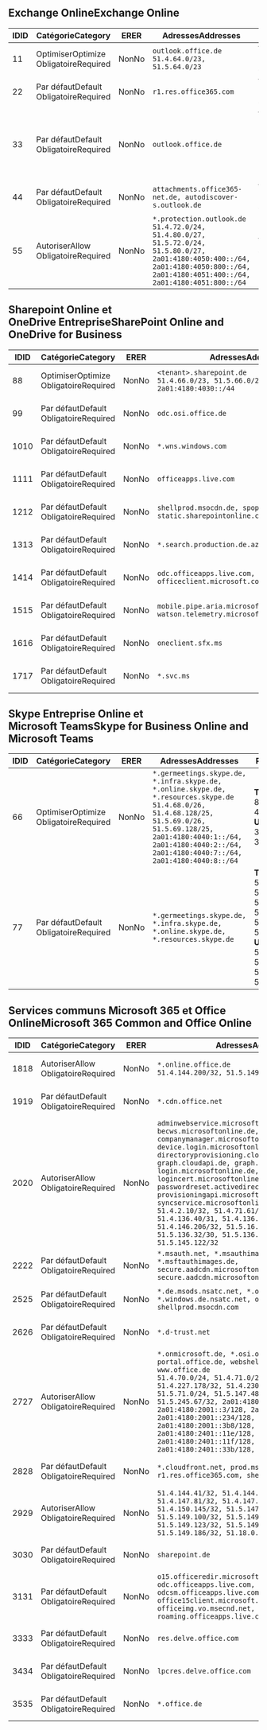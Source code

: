<!--THIS FILE IS AUTOMATICALLY GENERATED. MANUAL CHANGES WILL BE OVERWRITTEN.-->
<!--Please contact the Office 365 Endpoints team with any questions.-->
<!--Germany endpoints version 2020120100-->
<!--File generated 2020-12-01 11:00:02.0901-->

## <a name="exchange-online"></a><span data-ttu-id="984bf-101">Exchange Online</span><span class="sxs-lookup"><span data-stu-id="984bf-101">Exchange Online</span></span>

<span data-ttu-id="984bf-102">ID</span><span class="sxs-lookup"><span data-stu-id="984bf-102">ID</span></span> | <span data-ttu-id="984bf-103">Catégorie</span><span class="sxs-lookup"><span data-stu-id="984bf-103">Category</span></span> | <span data-ttu-id="984bf-104">ER</span><span class="sxs-lookup"><span data-stu-id="984bf-104">ER</span></span> | <span data-ttu-id="984bf-105">Adresses</span><span class="sxs-lookup"><span data-stu-id="984bf-105">Addresses</span></span> | <span data-ttu-id="984bf-106">Ports</span><span class="sxs-lookup"><span data-stu-id="984bf-106">Ports</span></span>
-- | -------------------- | -- | ----------------------------------------------------------------------------------------------------------------------------------------------------------------------------------------- | -------------------------------
<span data-ttu-id="984bf-107">1</span><span class="sxs-lookup"><span data-stu-id="984bf-107">1</span></span> | <span data-ttu-id="984bf-108">Optimiser</span><span class="sxs-lookup"><span data-stu-id="984bf-108">Optimize</span></span><BR><span data-ttu-id="984bf-109">Obligatoire</span><span class="sxs-lookup"><span data-stu-id="984bf-109">Required</span></span> | <span data-ttu-id="984bf-110">Non</span><span class="sxs-lookup"><span data-stu-id="984bf-110">No</span></span> | `outlook.office.de`<BR>`51.4.64.0/23, 51.5.64.0/23` | <span data-ttu-id="984bf-111">**TCP :** 443, 80</span><span class="sxs-lookup"><span data-stu-id="984bf-111">**TCP:** 443, 80</span></span>
<span data-ttu-id="984bf-112">2</span><span class="sxs-lookup"><span data-stu-id="984bf-112">2</span></span> | <span data-ttu-id="984bf-113">Par défaut</span><span class="sxs-lookup"><span data-stu-id="984bf-113">Default</span></span><BR><span data-ttu-id="984bf-114">Obligatoire</span><span class="sxs-lookup"><span data-stu-id="984bf-114">Required</span></span> | <span data-ttu-id="984bf-115">Non</span><span class="sxs-lookup"><span data-stu-id="984bf-115">No</span></span> | `r1.res.office365.com` | <span data-ttu-id="984bf-116">**TCP :** 443, 80</span><span class="sxs-lookup"><span data-stu-id="984bf-116">**TCP:** 443, 80</span></span>
<span data-ttu-id="984bf-117">3</span><span class="sxs-lookup"><span data-stu-id="984bf-117">3</span></span> | <span data-ttu-id="984bf-118">Par défaut</span><span class="sxs-lookup"><span data-stu-id="984bf-118">Default</span></span><BR><span data-ttu-id="984bf-119">Obligatoire</span><span class="sxs-lookup"><span data-stu-id="984bf-119">Required</span></span> | <span data-ttu-id="984bf-120">Non</span><span class="sxs-lookup"><span data-stu-id="984bf-120">No</span></span> | `outlook.office.de` | <span data-ttu-id="984bf-121">**TCP :** 143, 25, 587, 993, 995</span><span class="sxs-lookup"><span data-stu-id="984bf-121">**TCP:** 143, 25, 587, 993, 995</span></span>
<span data-ttu-id="984bf-122">4</span><span class="sxs-lookup"><span data-stu-id="984bf-122">4</span></span> | <span data-ttu-id="984bf-123">Par défaut</span><span class="sxs-lookup"><span data-stu-id="984bf-123">Default</span></span><BR><span data-ttu-id="984bf-124">Obligatoire</span><span class="sxs-lookup"><span data-stu-id="984bf-124">Required</span></span> | <span data-ttu-id="984bf-125">Non</span><span class="sxs-lookup"><span data-stu-id="984bf-125">No</span></span> | `attachments.office365-net.de, autodiscover-s.outlook.de` | <span data-ttu-id="984bf-126">**TCP :** 443, 80</span><span class="sxs-lookup"><span data-stu-id="984bf-126">**TCP:** 443, 80</span></span>
<span data-ttu-id="984bf-127">5</span><span class="sxs-lookup"><span data-stu-id="984bf-127">5</span></span> | <span data-ttu-id="984bf-128">Autoriser</span><span class="sxs-lookup"><span data-stu-id="984bf-128">Allow</span></span><BR><span data-ttu-id="984bf-129">Obligatoire</span><span class="sxs-lookup"><span data-stu-id="984bf-129">Required</span></span> | <span data-ttu-id="984bf-130">Non</span><span class="sxs-lookup"><span data-stu-id="984bf-130">No</span></span> | `*.protection.outlook.de`<BR>`51.4.72.0/24, 51.4.80.0/27, 51.5.72.0/24, 51.5.80.0/27, 2a01:4180:4050:400::/64, 2a01:4180:4050:800::/64, 2a01:4180:4051:400::/64, 2a01:4180:4051:800::/64` | <span data-ttu-id="984bf-131">**TCP :** 25, 443</span><span class="sxs-lookup"><span data-stu-id="984bf-131">**TCP:** 25, 443</span></span>

## <a name="sharepoint-online-and-onedrive-for-business"></a><span data-ttu-id="984bf-132">Sharepoint Online et OneDrive Entreprise</span><span class="sxs-lookup"><span data-stu-id="984bf-132">SharePoint Online and OneDrive for Business</span></span>

<span data-ttu-id="984bf-133">ID</span><span class="sxs-lookup"><span data-stu-id="984bf-133">ID</span></span> | <span data-ttu-id="984bf-134">Catégorie</span><span class="sxs-lookup"><span data-stu-id="984bf-134">Category</span></span> | <span data-ttu-id="984bf-135">ER</span><span class="sxs-lookup"><span data-stu-id="984bf-135">ER</span></span> | <span data-ttu-id="984bf-136">Adresses</span><span class="sxs-lookup"><span data-stu-id="984bf-136">Addresses</span></span> | <span data-ttu-id="984bf-137">Ports</span><span class="sxs-lookup"><span data-stu-id="984bf-137">Ports</span></span>
-- | -------------------- | -- | ------------------------------------------------------------------------------ | ----------------
<span data-ttu-id="984bf-138">8</span><span class="sxs-lookup"><span data-stu-id="984bf-138">8</span></span> | <span data-ttu-id="984bf-139">Optimiser</span><span class="sxs-lookup"><span data-stu-id="984bf-139">Optimize</span></span><BR><span data-ttu-id="984bf-140">Obligatoire</span><span class="sxs-lookup"><span data-stu-id="984bf-140">Required</span></span> | <span data-ttu-id="984bf-141">Non</span><span class="sxs-lookup"><span data-stu-id="984bf-141">No</span></span> | `<tenant>.sharepoint.de`<BR>`51.4.66.0/23, 51.5.66.0/23, 2a01:4180:4030::/44` | <span data-ttu-id="984bf-142">**TCP :** 443, 80</span><span class="sxs-lookup"><span data-stu-id="984bf-142">**TCP:** 443, 80</span></span>
<span data-ttu-id="984bf-143">9</span><span class="sxs-lookup"><span data-stu-id="984bf-143">9</span></span> | <span data-ttu-id="984bf-144">Par défaut</span><span class="sxs-lookup"><span data-stu-id="984bf-144">Default</span></span><BR><span data-ttu-id="984bf-145">Obligatoire</span><span class="sxs-lookup"><span data-stu-id="984bf-145">Required</span></span> | <span data-ttu-id="984bf-146">Non</span><span class="sxs-lookup"><span data-stu-id="984bf-146">No</span></span> | `odc.osi.office.de` | <span data-ttu-id="984bf-147">**TCP :** 443, 80</span><span class="sxs-lookup"><span data-stu-id="984bf-147">**TCP:** 443, 80</span></span>
<span data-ttu-id="984bf-148">10</span><span class="sxs-lookup"><span data-stu-id="984bf-148">10</span></span> | <span data-ttu-id="984bf-149">Par défaut</span><span class="sxs-lookup"><span data-stu-id="984bf-149">Default</span></span><BR><span data-ttu-id="984bf-150">Obligatoire</span><span class="sxs-lookup"><span data-stu-id="984bf-150">Required</span></span> | <span data-ttu-id="984bf-151">Non</span><span class="sxs-lookup"><span data-stu-id="984bf-151">No</span></span> | `*.wns.windows.com` | <span data-ttu-id="984bf-152">**TCP :** 443, 80</span><span class="sxs-lookup"><span data-stu-id="984bf-152">**TCP:** 443, 80</span></span>
<span data-ttu-id="984bf-153">11</span><span class="sxs-lookup"><span data-stu-id="984bf-153">11</span></span> | <span data-ttu-id="984bf-154">Par défaut</span><span class="sxs-lookup"><span data-stu-id="984bf-154">Default</span></span><BR><span data-ttu-id="984bf-155">Obligatoire</span><span class="sxs-lookup"><span data-stu-id="984bf-155">Required</span></span> | <span data-ttu-id="984bf-156">Non</span><span class="sxs-lookup"><span data-stu-id="984bf-156">No</span></span> | `officeapps.live.com` | <span data-ttu-id="984bf-157">**TCP :** 443, 80</span><span class="sxs-lookup"><span data-stu-id="984bf-157">**TCP:** 443, 80</span></span>
<span data-ttu-id="984bf-158">12</span><span class="sxs-lookup"><span data-stu-id="984bf-158">12</span></span> | <span data-ttu-id="984bf-159">Par défaut</span><span class="sxs-lookup"><span data-stu-id="984bf-159">Default</span></span><BR><span data-ttu-id="984bf-160">Obligatoire</span><span class="sxs-lookup"><span data-stu-id="984bf-160">Required</span></span> | <span data-ttu-id="984bf-161">Non</span><span class="sxs-lookup"><span data-stu-id="984bf-161">No</span></span> | `shellprod.msocdn.de, spoprod-a.akamaihd.net, static.sharepointonline.com` | <span data-ttu-id="984bf-162">**TCP :** 443, 80</span><span class="sxs-lookup"><span data-stu-id="984bf-162">**TCP:** 443, 80</span></span>
<span data-ttu-id="984bf-163">13</span><span class="sxs-lookup"><span data-stu-id="984bf-163">13</span></span> | <span data-ttu-id="984bf-164">Par défaut</span><span class="sxs-lookup"><span data-stu-id="984bf-164">Default</span></span><BR><span data-ttu-id="984bf-165">Obligatoire</span><span class="sxs-lookup"><span data-stu-id="984bf-165">Required</span></span> | <span data-ttu-id="984bf-166">Non</span><span class="sxs-lookup"><span data-stu-id="984bf-166">No</span></span> | `*.search.production.de.azuretrafficmanager.de` | <span data-ttu-id="984bf-167">**TCP :** 443</span><span class="sxs-lookup"><span data-stu-id="984bf-167">**TCP:** 443</span></span>
<span data-ttu-id="984bf-168">14</span><span class="sxs-lookup"><span data-stu-id="984bf-168">14</span></span> | <span data-ttu-id="984bf-169">Par défaut</span><span class="sxs-lookup"><span data-stu-id="984bf-169">Default</span></span><BR><span data-ttu-id="984bf-170">Obligatoire</span><span class="sxs-lookup"><span data-stu-id="984bf-170">Required</span></span> | <span data-ttu-id="984bf-171">Non</span><span class="sxs-lookup"><span data-stu-id="984bf-171">No</span></span> | `odc.officeapps.live.com, officeclient.microsoft.com` | <span data-ttu-id="984bf-172">**TCP :** 443, 80</span><span class="sxs-lookup"><span data-stu-id="984bf-172">**TCP:** 443, 80</span></span>
<span data-ttu-id="984bf-173">15</span><span class="sxs-lookup"><span data-stu-id="984bf-173">15</span></span> | <span data-ttu-id="984bf-174">Par défaut</span><span class="sxs-lookup"><span data-stu-id="984bf-174">Default</span></span><BR><span data-ttu-id="984bf-175">Obligatoire</span><span class="sxs-lookup"><span data-stu-id="984bf-175">Required</span></span> | <span data-ttu-id="984bf-176">Non</span><span class="sxs-lookup"><span data-stu-id="984bf-176">No</span></span> | `mobile.pipe.aria.microsoft.com, ssw.live.com, watson.telemetry.microsoft.com` | <span data-ttu-id="984bf-177">**TCP :** 443, 80</span><span class="sxs-lookup"><span data-stu-id="984bf-177">**TCP:** 443, 80</span></span>
<span data-ttu-id="984bf-178">16</span><span class="sxs-lookup"><span data-stu-id="984bf-178">16</span></span> | <span data-ttu-id="984bf-179">Par défaut</span><span class="sxs-lookup"><span data-stu-id="984bf-179">Default</span></span><BR><span data-ttu-id="984bf-180">Obligatoire</span><span class="sxs-lookup"><span data-stu-id="984bf-180">Required</span></span> | <span data-ttu-id="984bf-181">Non</span><span class="sxs-lookup"><span data-stu-id="984bf-181">No</span></span> | `oneclient.sfx.ms` | <span data-ttu-id="984bf-182">**TCP :** 443, 80</span><span class="sxs-lookup"><span data-stu-id="984bf-182">**TCP:** 443, 80</span></span>
<span data-ttu-id="984bf-183">17</span><span class="sxs-lookup"><span data-stu-id="984bf-183">17</span></span> | <span data-ttu-id="984bf-184">Par défaut</span><span class="sxs-lookup"><span data-stu-id="984bf-184">Default</span></span><BR><span data-ttu-id="984bf-185">Obligatoire</span><span class="sxs-lookup"><span data-stu-id="984bf-185">Required</span></span> | <span data-ttu-id="984bf-186">Non</span><span class="sxs-lookup"><span data-stu-id="984bf-186">No</span></span> | `*.svc.ms` | <span data-ttu-id="984bf-187">**TCP :** 443, 80</span><span class="sxs-lookup"><span data-stu-id="984bf-187">**TCP:** 443, 80</span></span>

## <a name="skype-for-business-online-and-microsoft-teams"></a><span data-ttu-id="984bf-188">Skype Entreprise Online et Microsoft Teams</span><span class="sxs-lookup"><span data-stu-id="984bf-188">Skype for Business Online and Microsoft Teams</span></span>

<span data-ttu-id="984bf-189">ID</span><span class="sxs-lookup"><span data-stu-id="984bf-189">ID</span></span> | <span data-ttu-id="984bf-190">Catégorie</span><span class="sxs-lookup"><span data-stu-id="984bf-190">Category</span></span> | <span data-ttu-id="984bf-191">ER</span><span class="sxs-lookup"><span data-stu-id="984bf-191">ER</span></span> | <span data-ttu-id="984bf-192">Adresses</span><span class="sxs-lookup"><span data-stu-id="984bf-192">Addresses</span></span> | <span data-ttu-id="984bf-193">Ports</span><span class="sxs-lookup"><span data-stu-id="984bf-193">Ports</span></span>
-- | -------------------- | -- | ----------------------------------------------------------------------------------------------------------------------------------------------------------------------------------------------------------------------------------------------- | --------------------------------------------------
<span data-ttu-id="984bf-194">6</span><span class="sxs-lookup"><span data-stu-id="984bf-194">6</span></span> | <span data-ttu-id="984bf-195">Optimiser</span><span class="sxs-lookup"><span data-stu-id="984bf-195">Optimize</span></span><BR><span data-ttu-id="984bf-196">Obligatoire</span><span class="sxs-lookup"><span data-stu-id="984bf-196">Required</span></span> | <span data-ttu-id="984bf-197">Non</span><span class="sxs-lookup"><span data-stu-id="984bf-197">No</span></span> | `*.germeetings.skype.de, *.infra.skype.de, *.online.skype.de, *.resources.skype.de`<BR>`51.4.68.0/26, 51.4.68.128/25, 51.5.69.0/26, 51.5.69.128/25, 2a01:4180:4040:1::/64, 2a01:4180:4040:2::/64, 2a01:4180:4040:7::/64, 2a01:4180:4040:8::/64` | <span data-ttu-id="984bf-198">**TCP :** 443, 80</span><span class="sxs-lookup"><span data-stu-id="984bf-198">**TCP:** 443, 80</span></span><BR><span data-ttu-id="984bf-199">**UDP :** 3478</span><span class="sxs-lookup"><span data-stu-id="984bf-199">**UDP:** 3478</span></span>
<span data-ttu-id="984bf-200">7</span><span class="sxs-lookup"><span data-stu-id="984bf-200">7</span></span> | <span data-ttu-id="984bf-201">Par défaut</span><span class="sxs-lookup"><span data-stu-id="984bf-201">Default</span></span><BR><span data-ttu-id="984bf-202">Obligatoire</span><span class="sxs-lookup"><span data-stu-id="984bf-202">Required</span></span> | <span data-ttu-id="984bf-203">Non</span><span class="sxs-lookup"><span data-stu-id="984bf-203">No</span></span> | `*.germeetings.skype.de, *.infra.skype.de, *.online.skype.de, *.resources.skype.de` | <span data-ttu-id="984bf-204">**TCP :** 5061, 50000-59999</span><span class="sxs-lookup"><span data-stu-id="984bf-204">**TCP:** 5061, 50000-59999</span></span><BR><span data-ttu-id="984bf-205">**UDP :** 50000-59999</span><span class="sxs-lookup"><span data-stu-id="984bf-205">**UDP:** 50000-59999</span></span>

## <a name="microsoft-365-common-and-office-online"></a><span data-ttu-id="984bf-206">Services communs Microsoft 365 et Office Online</span><span class="sxs-lookup"><span data-stu-id="984bf-206">Microsoft 365 Common and Office Online</span></span>

<span data-ttu-id="984bf-207">ID</span><span class="sxs-lookup"><span data-stu-id="984bf-207">ID</span></span> | <span data-ttu-id="984bf-208">Catégorie</span><span class="sxs-lookup"><span data-stu-id="984bf-208">Category</span></span> | <span data-ttu-id="984bf-209">ER</span><span class="sxs-lookup"><span data-stu-id="984bf-209">ER</span></span> | <span data-ttu-id="984bf-210">Adresses</span><span class="sxs-lookup"><span data-stu-id="984bf-210">Addresses</span></span> | <span data-ttu-id="984bf-211">Ports</span><span class="sxs-lookup"><span data-stu-id="984bf-211">Ports</span></span>
-- | ------------------- | -- | -------------------------------------------------------------------------------------------------------------------------------------------------------------------------------------------------------------------------------------------------------------------------------------------------------------------------------------------------------------------------------------------------------------------------------------------------------------------------------------------------------------------------------------------------------------------------------------------------------------------------- | ----------------
<span data-ttu-id="984bf-212">18</span><span class="sxs-lookup"><span data-stu-id="984bf-212">18</span></span> | <span data-ttu-id="984bf-213">Autoriser</span><span class="sxs-lookup"><span data-stu-id="984bf-213">Allow</span></span><BR><span data-ttu-id="984bf-214">Obligatoire</span><span class="sxs-lookup"><span data-stu-id="984bf-214">Required</span></span> | <span data-ttu-id="984bf-215">Non</span><span class="sxs-lookup"><span data-stu-id="984bf-215">No</span></span> | `*.online.office.de`<BR>`51.4.144.200/32, 51.5.149.3/32, 51.18.16.0/23` | <span data-ttu-id="984bf-216">**TCP :** 443</span><span class="sxs-lookup"><span data-stu-id="984bf-216">**TCP:** 443</span></span>
<span data-ttu-id="984bf-217">19</span><span class="sxs-lookup"><span data-stu-id="984bf-217">19</span></span> | <span data-ttu-id="984bf-218">Par défaut</span><span class="sxs-lookup"><span data-stu-id="984bf-218">Default</span></span><BR><span data-ttu-id="984bf-219">Obligatoire</span><span class="sxs-lookup"><span data-stu-id="984bf-219">Required</span></span> | <span data-ttu-id="984bf-220">Non</span><span class="sxs-lookup"><span data-stu-id="984bf-220">No</span></span> | `*.cdn.office.net` | <span data-ttu-id="984bf-221">**TCP :** 443</span><span class="sxs-lookup"><span data-stu-id="984bf-221">**TCP:** 443</span></span>
<span data-ttu-id="984bf-222">20</span><span class="sxs-lookup"><span data-stu-id="984bf-222">20</span></span> | <span data-ttu-id="984bf-223">Autoriser</span><span class="sxs-lookup"><span data-stu-id="984bf-223">Allow</span></span><BR><span data-ttu-id="984bf-224">Obligatoire</span><span class="sxs-lookup"><span data-stu-id="984bf-224">Required</span></span> | <span data-ttu-id="984bf-225">Non</span><span class="sxs-lookup"><span data-stu-id="984bf-225">No</span></span> | `adminwebservice.microsoftonline.de, becws.microsoftonline.de, companymanager.microsoftonline.de, device.login.microsoftonline.de, directoryprovisioning.cloudapi.de, graph.cloudapi.de, graph.microsoft.de, login.microsoftonline.de, logincert.microsoftonline.de, pas.cloudapi.de, passwordreset.activedirectory.microsoftazure.de, provisioningapi.microsoftonline.de, syncservice.microsoftonline.de`<BR>`51.4.2.10/32, 51.4.71.61/32, 51.4.136.38/31, 51.4.136.40/31, 51.4.136.42/32, 51.4.146.38/32, 51.4.146.206/32, 51.5.16.7/32, 51.5.71.22/32, 51.5.136.32/30, 51.5.136.36/32, 51.5.145.29/32, 51.5.145.122/32` | <span data-ttu-id="984bf-226">**TCP :** 443, 80</span><span class="sxs-lookup"><span data-stu-id="984bf-226">**TCP:** 443, 80</span></span>
<span data-ttu-id="984bf-227">22</span><span class="sxs-lookup"><span data-stu-id="984bf-227">22</span></span> | <span data-ttu-id="984bf-228">Par défaut</span><span class="sxs-lookup"><span data-stu-id="984bf-228">Default</span></span><BR><span data-ttu-id="984bf-229">Obligatoire</span><span class="sxs-lookup"><span data-stu-id="984bf-229">Required</span></span> | <span data-ttu-id="984bf-230">Non</span><span class="sxs-lookup"><span data-stu-id="984bf-230">No</span></span> | `*.msauth.net, *.msauthimages.de, *.msftauth.net, *.msftauthimages.de, secure.aadcdn.microsoftonline-p.com, secure.aadcdn.microsoftonline-p.de` | <span data-ttu-id="984bf-231">**TCP :** 443, 80</span><span class="sxs-lookup"><span data-stu-id="984bf-231">**TCP:** 443, 80</span></span>
<span data-ttu-id="984bf-232">25</span><span class="sxs-lookup"><span data-stu-id="984bf-232">25</span></span> | <span data-ttu-id="984bf-233">Par défaut</span><span class="sxs-lookup"><span data-stu-id="984bf-233">Default</span></span><BR><span data-ttu-id="984bf-234">Obligatoire</span><span class="sxs-lookup"><span data-stu-id="984bf-234">Required</span></span> | <span data-ttu-id="984bf-235">Non</span><span class="sxs-lookup"><span data-stu-id="984bf-235">No</span></span> | `*.de.msods.nsatc.net, *.office.de.akadns.net, *.windows.de.nsatc.net, officehome.msocdn.de, shellprod.msocdn.com` | <span data-ttu-id="984bf-236">**TCP :** 443, 80</span><span class="sxs-lookup"><span data-stu-id="984bf-236">**TCP:** 443, 80</span></span>
<span data-ttu-id="984bf-237">26</span><span class="sxs-lookup"><span data-stu-id="984bf-237">26</span></span> | <span data-ttu-id="984bf-238">Par défaut</span><span class="sxs-lookup"><span data-stu-id="984bf-238">Default</span></span><BR><span data-ttu-id="984bf-239">Obligatoire</span><span class="sxs-lookup"><span data-stu-id="984bf-239">Required</span></span> | <span data-ttu-id="984bf-240">Non</span><span class="sxs-lookup"><span data-stu-id="984bf-240">No</span></span> | `*.d-trust.net` | <span data-ttu-id="984bf-241">**TCP :** 443, 80</span><span class="sxs-lookup"><span data-stu-id="984bf-241">**TCP:** 443, 80</span></span>
<span data-ttu-id="984bf-242">27</span><span class="sxs-lookup"><span data-stu-id="984bf-242">27</span></span> | <span data-ttu-id="984bf-243">Autoriser</span><span class="sxs-lookup"><span data-stu-id="984bf-243">Allow</span></span><BR><span data-ttu-id="984bf-244">Obligatoire</span><span class="sxs-lookup"><span data-stu-id="984bf-244">Required</span></span> | <span data-ttu-id="984bf-245">Non</span><span class="sxs-lookup"><span data-stu-id="984bf-245">No</span></span> | `*.onmicrosoft.de, *.osi.office.de, office.de, portal.office.de, webshell.suite.office.de, www.office.de`<BR>`51.4.70.0/24, 51.4.71.0/24, 51.4.226.115/32, 51.4.227.178/32, 51.4.230.178/32, 51.5.70.0/24, 51.5.71.0/24, 51.5.147.48/32, 51.5.242.163/32, 51.5.245.67/32, 2a01:4180:2001::2/128, 2a01:4180:2001::3/128, 2a01:4180:2001::92/128, 2a01:4180:2001::234/128, 2a01:4180:2001::3b8/128, 2a01:4180:2401::5/128, 2a01:4180:2401::11e/128, 2a01:4180:2401::11f/128, 2a01:4180:2401::33b/128, 2a01:4180:2401::55b/128` | <span data-ttu-id="984bf-246">**TCP :** 443, 80</span><span class="sxs-lookup"><span data-stu-id="984bf-246">**TCP:** 443, 80</span></span>
<span data-ttu-id="984bf-247">28</span><span class="sxs-lookup"><span data-stu-id="984bf-247">28</span></span> | <span data-ttu-id="984bf-248">Par défaut</span><span class="sxs-lookup"><span data-stu-id="984bf-248">Default</span></span><BR><span data-ttu-id="984bf-249">Obligatoire</span><span class="sxs-lookup"><span data-stu-id="984bf-249">Required</span></span> | <span data-ttu-id="984bf-250">Non</span><span class="sxs-lookup"><span data-stu-id="984bf-250">No</span></span> | `*.cloudfront.net, prod.msocdn.de, r1.res.office365.com, shellprod.msocdn.de` | <span data-ttu-id="984bf-251">**TCP :** 443, 80</span><span class="sxs-lookup"><span data-stu-id="984bf-251">**TCP:** 443, 80</span></span>
<span data-ttu-id="984bf-252">29</span><span class="sxs-lookup"><span data-stu-id="984bf-252">29</span></span> | <span data-ttu-id="984bf-253">Autoriser</span><span class="sxs-lookup"><span data-stu-id="984bf-253">Allow</span></span><BR><span data-ttu-id="984bf-254">Obligatoire</span><span class="sxs-lookup"><span data-stu-id="984bf-254">Required</span></span> | <span data-ttu-id="984bf-255">Non</span><span class="sxs-lookup"><span data-stu-id="984bf-255">No</span></span> | `51.4.144.41/32, 51.4.144.174/32, 51.4.145.38/32, 51.4.147.81/32, 51.4.147.233/32, 51.4.148.12/32, 51.4.150.145/32, 51.5.147.242/32, 51.5.149.100/32, 51.5.149.119/32, 51.5.149.123/32, 51.5.149.180/32, 51.5.149.186/32, 51.18.0.0/21` | <span data-ttu-id="984bf-256">**TCP :** 443, 80</span><span class="sxs-lookup"><span data-stu-id="984bf-256">**TCP:** 443, 80</span></span>
<span data-ttu-id="984bf-257">30</span><span class="sxs-lookup"><span data-stu-id="984bf-257">30</span></span> | <span data-ttu-id="984bf-258">Par défaut</span><span class="sxs-lookup"><span data-stu-id="984bf-258">Default</span></span><BR><span data-ttu-id="984bf-259">Obligatoire</span><span class="sxs-lookup"><span data-stu-id="984bf-259">Required</span></span> | <span data-ttu-id="984bf-260">Non</span><span class="sxs-lookup"><span data-stu-id="984bf-260">No</span></span> | `sharepoint.de` | <span data-ttu-id="984bf-261">**TCP :** 443, 80</span><span class="sxs-lookup"><span data-stu-id="984bf-261">**TCP:** 443, 80</span></span>
<span data-ttu-id="984bf-262">31</span><span class="sxs-lookup"><span data-stu-id="984bf-262">31</span></span> | <span data-ttu-id="984bf-263">Par défaut</span><span class="sxs-lookup"><span data-stu-id="984bf-263">Default</span></span><BR><span data-ttu-id="984bf-264">Obligatoire</span><span class="sxs-lookup"><span data-stu-id="984bf-264">Required</span></span> | <span data-ttu-id="984bf-265">Non</span><span class="sxs-lookup"><span data-stu-id="984bf-265">No</span></span> | `o15.officeredir.microsoft.com, odc.officeapps.live.com, odcsm.officeapps.live.com, office.microsoft.com, office15client.microsoft.com, officeimg.vo.msecnd.net, roaming.officeapps.live.com` | <span data-ttu-id="984bf-266">**TCP :** 443, 80</span><span class="sxs-lookup"><span data-stu-id="984bf-266">**TCP:** 443, 80</span></span>
<span data-ttu-id="984bf-267">33</span><span class="sxs-lookup"><span data-stu-id="984bf-267">33</span></span> | <span data-ttu-id="984bf-268">Par défaut</span><span class="sxs-lookup"><span data-stu-id="984bf-268">Default</span></span><BR><span data-ttu-id="984bf-269">Obligatoire</span><span class="sxs-lookup"><span data-stu-id="984bf-269">Required</span></span> | <span data-ttu-id="984bf-270">Non</span><span class="sxs-lookup"><span data-stu-id="984bf-270">No</span></span> | `res.delve.office.com` | <span data-ttu-id="984bf-271">**TCP :** 443</span><span class="sxs-lookup"><span data-stu-id="984bf-271">**TCP:** 443</span></span>
<span data-ttu-id="984bf-272">34</span><span class="sxs-lookup"><span data-stu-id="984bf-272">34</span></span> | <span data-ttu-id="984bf-273">Par défaut</span><span class="sxs-lookup"><span data-stu-id="984bf-273">Default</span></span><BR><span data-ttu-id="984bf-274">Obligatoire</span><span class="sxs-lookup"><span data-stu-id="984bf-274">Required</span></span> | <span data-ttu-id="984bf-275">Non</span><span class="sxs-lookup"><span data-stu-id="984bf-275">No</span></span> | `lpcres.delve.office.com` | <span data-ttu-id="984bf-276">**TCP :** 443</span><span class="sxs-lookup"><span data-stu-id="984bf-276">**TCP:** 443</span></span>
<span data-ttu-id="984bf-277">35</span><span class="sxs-lookup"><span data-stu-id="984bf-277">35</span></span> | <span data-ttu-id="984bf-278">Par défaut</span><span class="sxs-lookup"><span data-stu-id="984bf-278">Default</span></span><BR><span data-ttu-id="984bf-279">Obligatoire</span><span class="sxs-lookup"><span data-stu-id="984bf-279">Required</span></span> | <span data-ttu-id="984bf-280">Non</span><span class="sxs-lookup"><span data-stu-id="984bf-280">No</span></span> | `*.office.de` | <span data-ttu-id="984bf-281">**TCP :** 443, 80</span><span class="sxs-lookup"><span data-stu-id="984bf-281">**TCP:** 443, 80</span></span>
